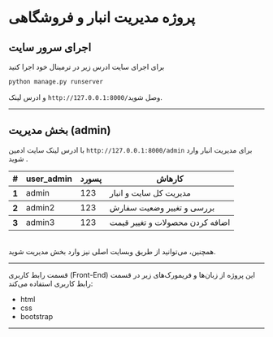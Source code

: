 # پروژه مدیریت انبار و فروشگاهی

## اجرای سرور سایت 
برای اجرای سایت ادرس زیر در ترمینال خود اجرا کنید 
```python
python manage.py runserver
```
و ادرس لینک `http://127.0.0.1:8000/`وصل شوید.

---
## بخش مدیریت (admin) 
با ادرس لینک سایت ادمین `http://127.0.0.1:8000/admin` برای مدیریت انبار وارد شوید .
 <table>
                    <thead>
                    <tr>
                        <th scope="col">#</th>
                        <th scope="col">user_admin</th>
                        <th scope="col">پسورد</th>
                        <th scope="col">کارهاش</th>
                    </tr>
                    </thead>
                    <tbody>
                    <tr>
                        <th scope="row">1</th>
                        <td>admin</td>
                        <td>123</td>
                        <td>مدیریت کل سایت و انبار</td>
                    </tr>
                    </tbody>
                    <tbody>
                        <tr>
                        <th scope="row">2</th>
                        <td>admin2</td>
                        <td>123</td>
                        <td>بررسی و تغییر وضعیت سفارش</td>
                    </tr>
                    </tbody>
                    <tbody>
                        <tr>
                        <th scope="row">3</th>
                        <td>admin3</td>
                        <td>123</td>
                        <td>اضافه کردن محصولات و تغییر قیمت</td>
                    </tr>
                    </tbody>
</table>
<br>
همچنین، می‌توانید از طریق وبسایت اصلی نیز وارد بخش مدیریت شوید.

----
قسمت رابط کاربری (Front-End)
این پروژه از زبان‌ها و فریمورک‌های زیر در قسمت رابط کاربری استفاده می‌کند:
* html
* css
* bootstrap


---